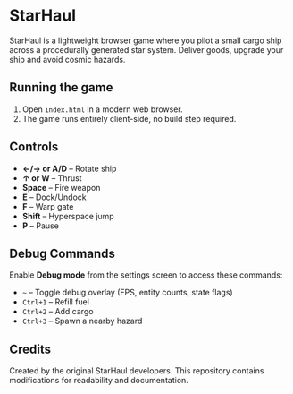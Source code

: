 # StarHaul

StarHaul is a lightweight browser game where you pilot a small cargo ship across a procedurally generated star system. Deliver goods, upgrade your ship and avoid cosmic hazards.

## Running the game

1. Open `index.html` in a modern web browser.
2. The game runs entirely client-side, no build step required.

## Controls

- **←/→ or A/D** – Rotate ship
- **↑ or W** – Thrust
- **Space** – Fire weapon
- **E** – Dock/Undock
- **F** – Warp gate
- **Shift** – Hyperspace jump
- **P** – Pause

## Debug Commands

Enable **Debug mode** from the settings screen to access these commands:

- `~` – Toggle debug overlay (FPS, entity counts, state flags)
- `Ctrl+1` – Refill fuel
- `Ctrl+2` – Add cargo
- `Ctrl+3` – Spawn a nearby hazard

## Credits

Created by the original StarHaul developers. This repository contains modifications for readability and documentation.
